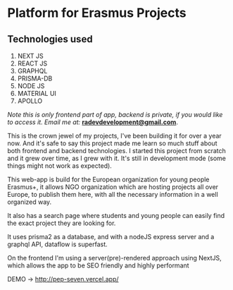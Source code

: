 # Platform for Erasmus Projects

## Technologies used
1. NEXT JS
2. REACT JS
3. GRAPHQL
4. PRISMA-DB
5. NODE JS
6. MATERIAL UI
7. APOLLO


*Note this is only frontend part of app, backend is private, if you would like to access it. Email me at:* **radevdevelopment@gmail.com**.


This is the crown jewel of my projects, I've been building it for over a year now. And it's safe to say this project made me learn so much stuff about both frontend and backend technologies. I started this project from scratch and it grew over time, as I grew with it. It's still in development mode (some things might not work as expected).

This web-app is build for the European organization for young people Erasmus+, it allows NGO organization which are hosting projects all over Europe, to publish them here, with all the necessary information in a well organized way.

It also has a search page where students and young people can easily find the exact project they are looking for.

It uses prisma2 as a database, and with a nodeJS express server and a graphql API, dataflow is superfast.

On the frontend I'm using a server(pre)-rendered approach using NextJS, which allows the app to be SEO friendly and highly performant


DEMO -> http://pep-seven.vercel.app/
